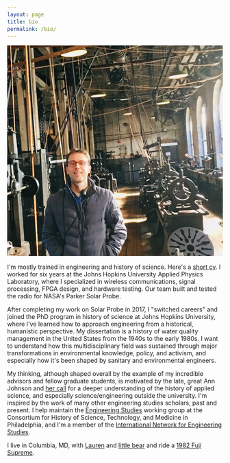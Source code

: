 ```yaml
---
layout: page
title: bio
permalink: /bio/
---
```


![](/assets/ryan.jpg)

I'm mostly trained in engineering and history of science. Here's a [short cv](/assets/hearty-cv.pdf). I worked for six years at the Johns Hopkins University Applied Physics Laboratory, where I specialized in wireless communications, signal processing, FPGA design, and hardware testing. Our team built and tested the radio for NASA's Parker Solar Probe.

After completing my work on Solar Probe in 2017, I "switched careers" and joined the PhD program in history of science at Johns Hopkins University, where I've learned how to approach engineering from a historical, humanistic perspective. My dissertation is a history of water quality management in the United States from the 1940s to the early 1980s. I want to understand how this multidisciplinary field was sustained through major transformations in environmental knowledge, policy, and activism, and especially how it's been shaped by sanitary and environmental engineers.

My thinking, although shaped overall by the example of my incredible advisors and fellow graduate students, is motivated by the late, great Ann Johnson and [her call](https://doi.org/10.1525/hsns.2008.38.4.610) for a deeper understanding of the history of applied science, and especially science/engineering outside the university. I'm inspired by the work of many other engineering studies scholars, past and present. I help maintain the [Engineering Studies](https://www.chstm.org/content/engineering-studies-0) working group at the Consortium for History of Science, Technology, and Medicine in Philadelphia, and I'm a member of the [International Network for Engineering Studies](https://www.inesweb.org/).

I live in Columbia, MD, with [Lauren](https://www.irismusicproject.com/musicians) and [little bear](/assets/little-bear.jpg) and ride a [1982 Fuji Supreme](/assets/fuji.jpg).
